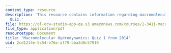 ```yaml
---
content_type: resource
description: 'This resource contains information regarding macromolecular hydrodynamics:
  Quiz.'
file: https://ol-ocw-studio-app-qa.s3.amazonaws.com/courses/2-341j-macromolecular-hydrodynamics-spring-2016/2cd1214e5c54e76eaf79bba3d8c57910_MIT2_341JS16_2014Quiz1.pdf
file_type: application/pdf
resourcetype: Document
title: 'Macromolecular Hydrodynamics: Quiz 1 from 2014'
uid: 2cd1214e-5c54-e76e-af79-bba3d8c57910
---
```

